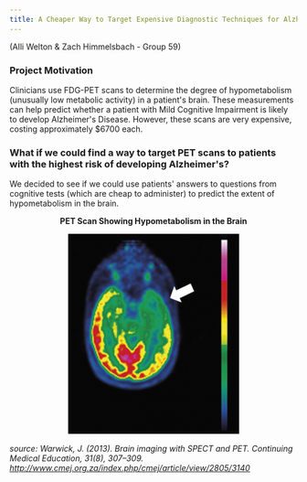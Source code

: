 ```yaml
---
title: A Cheaper Way to Target Expensive Diagnostic Techniques for Alzheimer's?
---
```

(Alli Welton & Zach Himmelsbach - Group 59)

### Project Motivation

Clinicians use FDG-PET scans to determine the degree of hypometabolism (unusually low metabolic activity) in a patient's brain. These measurements can help predict whether a patient with Mild Cognitive Impairment is likely to develop Alzheimer's Disease. However, these scans are very expensive, costing approximately $6700 each. 


### What if we could find a way to target PET scans to patients with the highest risk of developing Alzheimer's? 

We decided to see if we could use patients' answers to questions from cognitive tests (which are cheap to administer) to predict the extent of hypometabolism in the brain. 

<p style="text-align: center;"> <strong> PET Scan Showing Hypometabolism in the Brain </strong> </p>
<div style="text-align:center"><img src ="images/pet_scan.png" width="300" height="350" /></div>

*source: Warwick, J. (2013). Brain imaging with SPECT and PET. Continuing Medical Education, 31(8), 307–309.  
http://www.cmej.org.za/index.php/cmej/article/view/2805/3140*

